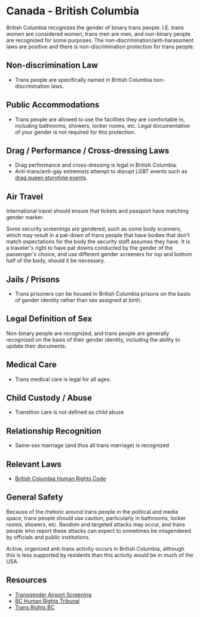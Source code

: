 # Canada - British Columbia

British Columbia recognizes the gender of binary trans people. I.E. trans women
are considered women, trans men are men, and non-binary people are
recognized for some purposes. The non-discrimination/anti-harassment laws
are positive and there is non-discrimination protection for trans people.

## Non-discrimination Law

 * Trans people are specifically named in British Columbia non-discrimination laws.

## Public Accommodations

 * Trans people are allowed to use the facilities they are comfortable
   in, including bathrooms, showers, locker rooms, etc.  Legal
   documentation of your gender is not required for this protection.

## Drag / Performance / Cross-dressing Laws

 * Drag performance and cross-dressing is legal in British Columbia.
 * Anti-trans/anti-gay extremists attempt to disrupt LGBT events such as
   [drag queen storytime
   events](https://globalnews.ca/news/9411397/drag-queen-story-time-protest-coquitlam-bc/).

## Air Travel

International travel should ensure that tickets and passport have
matching gender marker.

Some security screenings are gendered, such as some body scanners, which
may result in a pat-down of trans people that have bodies that don't
match expectations for the body the security staff assumes they have. It
is a traveler's right to have pat downs conducted by the gender of the
passenger's choice, and use different gender screeners for top and
bottom half of the body, should it be necessary.

## Jails / Prisons

 * Trans prisoners can be housed in British Columbia prisons on the basis of
   gender identity rather than sex assigned at birth.

## Legal Definition of Sex

Non-binary people are recognized, and trans people are generally
recognized on the basis of their gender identity, including the ability
to update their documents.

## Medical Care

 * Trans medical care is legal for all ages.

## Child Custody / Abuse

 * Transition care is not defined as child abuse

## Relationship Recognition

 * Same-sex marriage (and thus all trans marriage) is recognized

## Relevant Laws

 * [British Columbia Human Rights
   Code](https://www.bclaws.gov.bc.ca/civix/document/id/complete/statreg/96210_01)

## General Safety

Because of the rhetoric around trans people in the political and media
space, trans people should use caution, particularly in bathrooms,
locker rooms, showers, etc.  Random and targeted attacks may occur, and
trans people who report these attacks can expect to sometimes be misgendered
by officials and public institutions.

Active, organized anti-trans activity occurs in British Columbia, although this
is less supported by residents than this activity would be in much of the USA.

## Resources

 * [Transgender Airport Screening](https://www.catsa-acsta.gc.ca/en/transgender-passengers)
 * [BC Human Rights Tribunal](http://www.bchrt.bc.ca/)
 * [Trans Rights BC](https://www.transrightsbc.ca/)
